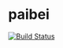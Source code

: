 paibei
======
[![Build Status](https://drone.io/github.com/holysoros/paibei/status.png)](https://drone.io/github.com/holysoros/paibei/latest)
